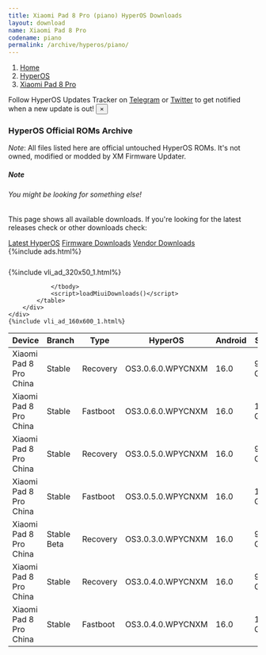 ```yaml
---
title: Xiaomi Pad 8 Pro (piano) HyperOS Downloads
layout: download
name: Xiaomi Pad 8 Pro
codename: piano
permalink: /archive/hyperos/piano/
---
```

<nav aria-label="breadcrumb">
    <ol class="breadcrumb">
        <li class="breadcrumb-item"><a href="/">Home</a></li>
        <li class="breadcrumb-item"><a href="/hyperos/">HyperOS</a></li>
        <li class="breadcrumb-item active" aria-current="page"><a href="/hyperos/piano/">Xiaomi Pad 8 Pro</a></li>
    </ol>
</nav>
<div class="alert alert-primary alert-dismissible fade show" role="alert">
    Follow HyperOS Updates Tracker on <a href="https://t.me/MIUIUpdatesTracker" class="alert-link">Telegram</a>
     or <a href="https://twitter.com/MiFwUpdater" class="alert-link">Twitter</a> to get notified when a new update is out!
    <button type="button" class="close" data-dismiss="alert" aria-label="Close">
        <span aria-hidden="true">&times;</span>
    </button>
</div>

### HyperOS Official ROMs Archive
*Note*: All files listed here are official untouched HyperOS ROMs. It's not owned, modified or modded by XM Firmware Updater.
<div class="card">
  <div class="card-body">
    <h5 class="card-title">Note</h5>
    <h6 class="card-subtitle mb-2 text-muted">You might be looking for something else!</h6>
    <p class="card-text">This page shows all available downloads.
     If you're looking for the latest releases check or other downloads check:</p>
    <a href="/hyperos/piano/" class="card-link">Latest HyperOS</a>
    <a href="/firmware/piano/" class="card-link">Firmware Downloads</a>
    <a href="/vendor/piano/" class="card-link">Vendor Downloads</a>
  </div>
</div>
{%include ads.html%}
<div class="row justify-content-center">
    <div class="col-10">
        <div class="table-responsive-md" style="margin-top: 25px;">
            {%include vli_ad_320x50_1.html%}
            <table id="miui" class="display dt-responsive nowrap compact table table-striped table-hover table-sm">
                <thead class="thead-dark">
                    <tr>
                        <th data-ref="device">Device</th>
                        <th data-ref="branch">Branch</th>
                        <th data-ref="type">Type</th>
                        <th data-ref="miui">HyperOS</th>
                        <th data-ref="android">Android</th>
                        <th data-ref="size">Size</th>
                        <th data-ref="size">Date</th>
                        <th data-ref="link">Link</th>
                    </tr>
                </thead>
                <tbody>
                <tr><td>Xiaomi Pad 8 Pro China</td><td>Stable</td><td>Recovery</td><td>OS3.0.6.0.WPYCNXM</td><td>16.0</td><td>9.8 GB</td><td>2025-10-15</td><td><a href="/hyperos/piano/stable/OS3.0.6.0.WPYCNXM/">Download</a></td></tr>
<tr><td>Xiaomi Pad 8 Pro China</td><td>Stable</td><td>Fastboot</td><td>OS3.0.6.0.WPYCNXM</td><td>16.0</td><td>11.3 GB</td><td>2025-10-10</td><td><a href="/hyperos/piano/stable/OS3.0.6.0.WPYCNXM/">Download</a></td></tr>
<tr><td>Xiaomi Pad 8 Pro China</td><td>Stable</td><td>Recovery</td><td>OS3.0.5.0.WPYCNXM</td><td>16.0</td><td>9.8 GB</td><td>2025-10-09</td><td><a href="/hyperos/piano/stable/OS3.0.5.0.WPYCNXM/">Download</a></td></tr>
<tr><td>Xiaomi Pad 8 Pro China</td><td>Stable</td><td>Fastboot</td><td>OS3.0.5.0.WPYCNXM</td><td>16.0</td><td>11.3 GB</td><td>2025-10-03</td><td><a href="/hyperos/piano/stable/OS3.0.5.0.WPYCNXM/">Download</a></td></tr>
<tr><td>Xiaomi Pad 8 Pro China</td><td>Stable Beta</td><td>Recovery</td><td>OS3.0.3.0.WPYCNXM</td><td>16.0</td><td>9.7 GB</td><td>2025-09-25</td><td><a href="/hyperos/piano/stable beta/OS3.0.3.0.WPYCNXM/">Download</a></td></tr>
<tr><td>Xiaomi Pad 8 Pro China</td><td>Stable</td><td>Recovery</td><td>OS3.0.4.0.WPYCNXM</td><td>16.0</td><td>9.8 GB</td><td>2025-09-20</td><td><a href="/hyperos/piano/stable/OS3.0.4.0.WPYCNXM/">Download</a></td></tr>
<tr><td>Xiaomi Pad 8 Pro China</td><td>Stable</td><td>Fastboot</td><td>OS3.0.4.0.WPYCNXM</td><td>16.0</td><td>11.3 GB</td><td>2025-09-18</td><td><a href="/hyperos/piano/stable/OS3.0.4.0.WPYCNXM/">Download</a></td></tr>

                </tbody>
                <script>loadMiuiDownloads()</script>
            </table>
        </div>
    </div>
    {%include vli_ad_160x600_1.html%}
</div>
